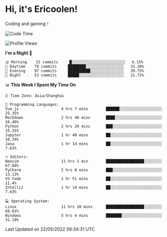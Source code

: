 # Hi, it's Ericoolen!
Coding and gaming！

<!--START_SECTION:waka-->
![Code Time](http://img.shields.io/badge/Code%20Time-266%20hrs%2031%20mins-blue)

![Profile Views](http://img.shields.io/badge/Profile%20Views-6-blue)

**I'm a Night 🦉** 

```text
🌞 Morning    15 commits     █░░░░░░░░░░░░░░░░░░░░░░░░   6.15% 
🌆 Daytime    79 commits     ████████░░░░░░░░░░░░░░░░░   32.38% 
🌃 Evening    97 commits     ██████████░░░░░░░░░░░░░░░   39.75% 
🌙 Night      53 commits     █████░░░░░░░░░░░░░░░░░░░░   21.72%

```


📊 **This Week I Spent My Time On** 

```text
⌚︎ Time Zone: Asia/Shanghai

💬 Programming Languages: 
Vue.js                   4 hrs 7 mins        ██████░░░░░░░░░░░░░░░░░░░   25.35% 
Markdown                 2 hrs 40 mins       ████░░░░░░░░░░░░░░░░░░░░░   16.46% 
Python                   2 hrs 29 mins       ███░░░░░░░░░░░░░░░░░░░░░░   15.35% 
Jupyter                  1 hr 40 mins        ██░░░░░░░░░░░░░░░░░░░░░░░   10.34% 
Java                     1 hr 14 mins        ██░░░░░░░░░░░░░░░░░░░░░░░   7.63%

🔥 Editors: 
Neovim                   11 hrs 1 min        █████████████████░░░░░░░░   67.84% 
PyCharm                  2 hrs 8 mins        ███░░░░░░░░░░░░░░░░░░░░░░   13.13% 
VS Code                  1 hr 51 mins        ██░░░░░░░░░░░░░░░░░░░░░░░   11.4% 
IntelliJ                 1 hr 14 mins        ██░░░░░░░░░░░░░░░░░░░░░░░   7.63%

💻 Operating System: 
Linux                    11 hrs 10 mins      █████████████████░░░░░░░░   68.81% 
Windows                  5 hrs 4 mins        ███████░░░░░░░░░░░░░░░░░░   31.19%

```


 Last Updated on 22/05/2022 09:34:31 UTC
<!--END_SECTION:waka-->


